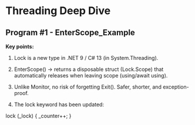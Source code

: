 # Threading Deep Dive

## Program #1 - EnterScope_Example

**Key points:**

1. Lock is a new type in .NET 9 / C# 13 (in System.Threading).


2. EnterScope() → returns a disposable struct (Lock.Scope) that automatically releases when leaving scope (using/await using).


3. Unlike Monitor, no risk of forgetting Exit(). Safer, shorter, and exception-proof.


4. The lock keyword has been updated:

lock (_lock)
{
    _counter++;
}